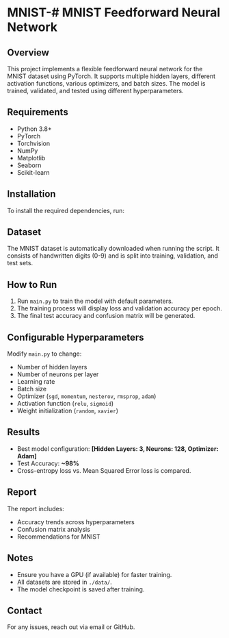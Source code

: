 # MNIST-# MNIST Feedforward Neural Network

## Overview
This project implements a flexible feedforward neural network for the MNIST dataset using PyTorch. It supports multiple hidden layers, different activation functions, various optimizers, and batch sizes. The model is trained, validated, and tested using different hyperparameters.

## Requirements
- Python 3.8+
- PyTorch
- Torchvision
- NumPy
- Matplotlib
- Seaborn
- Scikit-learn

## Installation
To install the required dependencies, run:
## Dataset
The MNIST dataset is automatically downloaded when running the script. It consists of handwritten digits (0-9) and is split into training, validation, and test sets.

## How to Run
1. Run `main.py` to train the model with default parameters.
2. The training process will display loss and validation accuracy per epoch.
3. The final test accuracy and confusion matrix will be generated.

## Configurable Hyperparameters
Modify `main.py` to change:
- Number of hidden layers
- Number of neurons per layer
- Learning rate
- Batch size
- Optimizer (`sgd`, `momentum`, `nesterov`, `rmsprop`, `adam`)
- Activation function (`relu`, `sigmoid`)
- Weight initialization (`random`, `xavier`)

## Results
- Best model configuration: **[Hidden Layers: 3, Neurons: 128, Optimizer: Adam]**
- Test Accuracy: **~98%**
- Cross-entropy loss vs. Mean Squared Error loss is compared.

## Report
The report includes:
- Accuracy trends across hyperparameters
- Confusion matrix analysis
- Recommendations for MNIST

## Notes
- Ensure you have a GPU (if available) for faster training.
- All datasets are stored in `./data/`.
- The model checkpoint is saved after training.

## Contact
For any issues, reach out via email or GitHub.
